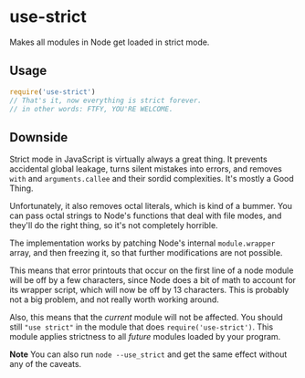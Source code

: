 # use-strict

Makes all modules in Node get loaded in strict mode.

## Usage

```javascript
require('use-strict')
// That's it, now everything is strict forever.
// in other words: FTFY, YOU'RE WELCOME.
```

## Downside

Strict mode in JavaScript is virtually always a great thing.  It
prevents accidental global leakage, turns silent mistakes into errors,
and removes `with` and `arguments.callee` and their sordid
complexities.  It's mostly a Good Thing.

Unfortunately, it also removes octal literals, which is kind of a
bummer.  You can pass octal strings to Node's functions that deal with
file modes, and they'll do the right thing, so it's not completely
horrible.

The implementation works by patching Node's internal `module.wrapper`
array, and then freezing it, so that further modifications are not
possible.

This means that error printouts that occur on the first line of a node
module will be off by a few characters, since Node does a bit of math
to account for its wrapper script, which will now be off by 13
characters.  This is probably not a big problem, and not really worth
working around.

Also, this means that the *current* module will not be affected.  You
should still `"use strict"` in the module that does
`require('use-strict')`.  This module applies strictness to all
*future* modules loaded by your program.

**Note** You can also run `node --use_strict` and get the same effect
without any of the caveats.
